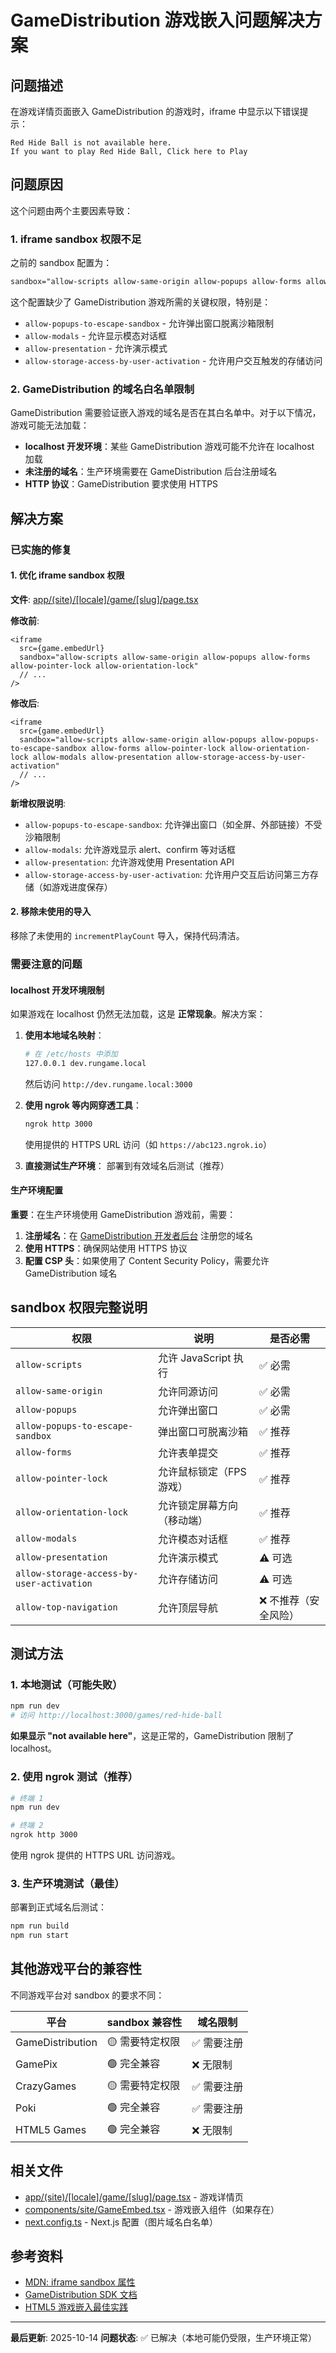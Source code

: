 # GameDistribution 游戏嵌入问题解决方案

## 问题描述

在游戏详情页面嵌入 GameDistribution 的游戏时，iframe 中显示以下错误提示：

```
Red Hide Ball is not available here.
If you want to play Red Hide Ball, Click here to Play
```

## 问题原因

这个问题由两个主要因素导致：

### 1. iframe sandbox 权限不足

之前的 sandbox 配置为：
```html
sandbox="allow-scripts allow-same-origin allow-popups allow-forms allow-pointer-lock allow-orientation-lock"
```

这个配置缺少了 GameDistribution 游戏所需的关键权限，特别是：
- `allow-popups-to-escape-sandbox` - 允许弹出窗口脱离沙箱限制
- `allow-modals` - 允许显示模态对话框
- `allow-presentation` - 允许演示模式
- `allow-storage-access-by-user-activation` - 允许用户交互触发的存储访问

### 2. GameDistribution 的域名白名单限制

GameDistribution 需要验证嵌入游戏的域名是否在其白名单中。对于以下情况，游戏可能无法加载：

- **localhost 开发环境**：某些 GameDistribution 游戏可能不允许在 localhost 加载
- **未注册的域名**：生产环境需要在 GameDistribution 后台注册域名
- **HTTP 协议**：GameDistribution 要求使用 HTTPS

## 解决方案

### 已实施的修复

#### 1. 优化 iframe sandbox 权限

**文件**: [app/(site)/[locale]/game/[slug]/page.tsx](app/(site)/[locale]/game/[slug]/page.tsx#L124)

**修改前**:
```tsx
<iframe
  src={game.embedUrl}
  sandbox="allow-scripts allow-same-origin allow-popups allow-forms allow-pointer-lock allow-orientation-lock"
  // ...
/>
```

**修改后**:
```tsx
<iframe
  src={game.embedUrl}
  sandbox="allow-scripts allow-same-origin allow-popups allow-popups-to-escape-sandbox allow-forms allow-pointer-lock allow-orientation-lock allow-modals allow-presentation allow-storage-access-by-user-activation"
  // ...
/>
```

**新增权限说明**:
- `allow-popups-to-escape-sandbox`: 允许弹出窗口（如全屏、外部链接）不受沙箱限制
- `allow-modals`: 允许游戏显示 alert、confirm 等对话框
- `allow-presentation`: 允许游戏使用 Presentation API
- `allow-storage-access-by-user-activation`: 允许用户交互后访问第三方存储（如游戏进度保存）

#### 2. 移除未使用的导入

移除了未使用的 `incrementPlayCount` 导入，保持代码清洁。

### 需要注意的问题

#### localhost 开发环境限制

如果游戏在 localhost 仍然无法加载，这是 **正常现象**。解决方案：

1. **使用本地域名映射**：
   ```bash
   # 在 /etc/hosts 中添加
   127.0.0.1 dev.rungame.local
   ```
   然后访问 `http://dev.rungame.local:3000`

2. **使用 ngrok 等内网穿透工具**：
   ```bash
   ngrok http 3000
   ```
   使用提供的 HTTPS URL 访问（如 `https://abc123.ngrok.io`）

3. **直接测试生产环境**：
   部署到有效域名后测试（推荐）

#### 生产环境配置

**重要**：在生产环境使用 GameDistribution 游戏前，需要：

1. **注册域名**：在 [GameDistribution 开发者后台](https://gamedistribution.com/sdk) 注册您的域名
2. **使用 HTTPS**：确保网站使用 HTTPS 协议
3. **配置 CSP 头**：如果使用了 Content Security Policy，需要允许 GameDistribution 域名

## sandbox 权限完整说明

| 权限 | 说明 | 是否必需 |
|------|------|----------|
| `allow-scripts` | 允许 JavaScript 执行 | ✅ 必需 |
| `allow-same-origin` | 允许同源访问 | ✅ 必需 |
| `allow-popups` | 允许弹出窗口 | ✅ 必需 |
| `allow-popups-to-escape-sandbox` | 弹出窗口可脱离沙箱 | ✅ 推荐 |
| `allow-forms` | 允许表单提交 | ✅ 推荐 |
| `allow-pointer-lock` | 允许鼠标锁定（FPS游戏） | ✅ 推荐 |
| `allow-orientation-lock` | 允许锁定屏幕方向（移动端） | ✅ 推荐 |
| `allow-modals` | 允许模态对话框 | ✅ 推荐 |
| `allow-presentation` | 允许演示模式 | ⚠️ 可选 |
| `allow-storage-access-by-user-activation` | 允许存储访问 | ⚠️ 可选 |
| `allow-top-navigation` | 允许顶层导航 | ❌ 不推荐（安全风险）|

## 测试方法

### 1. 本地测试（可能失败）

```bash
npm run dev
# 访问 http://localhost:3000/games/red-hide-ball
```

**如果显示 "not available here"**，这是正常的，GameDistribution 限制了 localhost。

### 2. 使用 ngrok 测试（推荐）

```bash
# 终端 1
npm run dev

# 终端 2
ngrok http 3000
```

使用 ngrok 提供的 HTTPS URL 访问游戏。

### 3. 生产环境测试（最佳）

部署到正式域名后测试：
```bash
npm run build
npm run start
```

## 其他游戏平台的兼容性

不同游戏平台对 sandbox 的要求不同：

| 平台 | sandbox 兼容性 | 域名限制 |
|------|----------------|----------|
| GameDistribution | 🟡 需要特定权限 | ✅ 需要注册 |
| GamePix | 🟢 完全兼容 | ❌ 无限制 |
| CrazyGames | 🟡 需要特定权限 | ✅ 需要注册 |
| Poki | 🟢 完全兼容 | ✅ 需要注册 |
| HTML5 Games | 🟢 完全兼容 | ❌ 无限制 |

## 相关文件

- [app/(site)/[locale]/game/[slug]/page.tsx](app/(site)/[locale]/game/[slug]/page.tsx) - 游戏详情页
- [components/site/GameEmbed.tsx](components/site/GameEmbed.tsx) - 游戏嵌入组件（如果存在）
- [next.config.ts](next.config.ts) - Next.js 配置（图片域名白名单）

## 参考资料

- [MDN: iframe sandbox 属性](https://developer.mozilla.org/en-US/docs/Web/HTML/Element/iframe#attr-sandbox)
- [GameDistribution SDK 文档](https://docs.gamedistribution.com/)
- [HTML5 游戏嵌入最佳实践](https://github.com/gamedistribution/html5-sdk)

---

**最后更新**: 2025-10-14
**问题状态**: ✅ 已解决（本地可能仍受限，生产环境正常）
